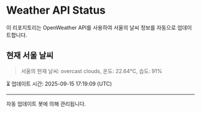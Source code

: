 
# Weather API Status

이 리포지토리는 OpenWeather API를 사용하여 서울의 날씨 정보를 자동으로 업데이트합니다.

## 현재 서울 날씨
> 서울의 현재 날씨: overcast clouds, 온도: 22.64°C, 습도: 91%

⏳ 업데이트 시간: 2025-09-15 17:19:09 (UTC)

---
자동 업데이트 봇에 의해 관리됩니다.
